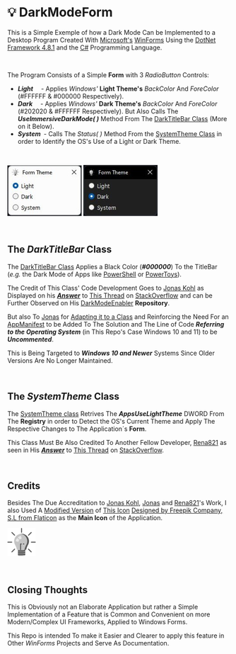 # :bulb: DarkModeForm

This is a Simple Exemple of how a Dark Mode Can be Implemented to a Desktop Program Created With [Microsoft's](https://github.com/microsoft) [WinForms](https://github.com/dotnet/winforms) Using the [DotNet Framework 4.8.1](https://github.com/dotnet)  and the [C#](https://github.com/dotnet/csharplang) Programming Language.

<br>

The Program Consists of a Simple **Form** with 3 *RadioButton* Controls:
  - ***Light*** &emsp;- Applies *Windows'* **Light Theme's** *BackColor* And *ForeColor* (#FFFFFF & #000000 Respectively).
  - ***Dark***  &emsp;- Applies *Windows'* **Dark Theme's** *BackColor* And *ForeColor*  (#202020 & #FFFFFF Respectively).
  But Also Calls The ***UseImmersiveDarkMode( )*** Method From The [DarkTitleBar Class](https://github.com/Marcello-Goncalves/DarkModeForm/blob/master/DarkModeForm/DarkTitleBar.cs) (More on it Below).
  - ***System***&ensp;- Calls The *Status( )* Method From the [SystemTheme Class](https://github.com/Marcello-Goncalves/DarkModeForm/blob/master/DarkModeForm/DarkTitleBar.cs) in order to Identify the OS's Use of a Light or Dark Theme.

<br>

  ![Light](https://github.com/Marcello-Goncalves/DarkModeForm/blob/master/DarkModeForm/dark_mode_form_light.jpg "Light")
  ![Dark](https://github.com/Marcello-Goncalves/DarkModeForm/blob/master/DarkModeForm/dark_mode_form_dark.jpg "Dark")


<br>

## The *DarkTitleBar* Class

The [DarkTitleBar Class](https://github.com/Marcello-Goncalves/DarkModeForm/blob/master/DarkModeForm/DarkTitleBar.cs) Applies a Black Color (***#000000***) To the TitleBar (*e.g.* the Dark Mode of Apps like [PowerShell](https://github.com/PowerShell/PowerShell) or [PowerToys](https://github.com/microsoft/PowerToys)).

The Credit of This Class' Code Development Goes to [Jonas Kohl](https://github.com/jonaskohl) as Displayed on his [***Answer***](https://stackoverflow.com/a/62811758) to [This Thread](https://stackoverflow.com/questions/57124243/winforms-dark-title-bar-on-windows-10) on [StackOverflow](https://stackoverflow.com/)
and can be Further Observed on His [DarkModeEnabler](https://github.com/jonaskohl/DarkModeEnabler/blob/main/MainForm.cs) **Repository**.

But also To [Jonas](https://stackoverflow.com/users/5968320/jonas) for [Adapting it to a Class](https://stackoverflow.com/a/72623340/20433559) and Reinforcing the Need For an [AppManifest](https://github.com/Marcello-Goncalves/DarkModeForm/blob/master/DarkModeForm/app.manifest) to be Added To The Solution and The Line of Code ***Referring to the Operating System*** (in This Repo's Case Windows 10 and 11) to be ***Uncommented***.

This is Being Targeted to ***Windows 10 and Newer*** Systems Since Older Versions Are No Longer Maintained.

<br>

## The *SystemTheme* Class

The [SystemTheme class](https://github.com/Marcello-Goncalves/DarkModeForm/blob/master/DarkModeForm/DarkTitleBar.cs) Retrives The ***AppsUseLightTheme*** DWORD From The **Registry** in order to Detect the OS's Current Theme and Apply The Respective Changes to The Application´s **Form**.

This Class Must Be Also Credited To Another Fellow Developer, [Rena821](https://github.com/rena821) as seen in His [***Answer***](https://stackoverflow.com/a/72172926)
to [This Thread](https://stackoverflow.com/questions/51334674/how-to-detect-windows-10-light-dark-mode-in-win32-application) on [StackOverflow](https://stackoverflow.com/).

<br>

## Credits

Besides The Due Accreditation to [Jonas Kohl](https://github.com/jonaskohl), [Jonas](https://stackoverflow.com/users/5968320/jonas) and [Rena821](https://github.com/rena821)'s Work, I also Used A [Modified Version](https://github.com/Marcello-Goncalves/DarkModeForm/blob/master/DarkModeForm/Resources/bulb2.png) of [This Icon](https://www.flaticon.com/free-icon/idea_436303?term=light%20bulb&page=1&position=16&page=1&position=16&related_id=436303&origin=tag) [Designed by Freepik Company, S.L from Flaticon](https://media.flaticon.com/license/license.pdf) as the **Main Icon** of the Application.

![Bulb](https://github.com/Marcello-Goncalves/DarkModeForm/blob/master/DarkModeForm/Resources/bulb2.png "Bulb")

<br>

## Closing Thoughts

This is Obviously not an Elaborate Application but rather a Simple Implementation of a Feature that is Common and Convenient on more Modern/Complex UI Frameworks, Applied to Windows Forms.

This Repo is intended To make it Easier and Clearer to apply this feature in Other *WinForms* Projects and Serve As Documentation.

<br>
